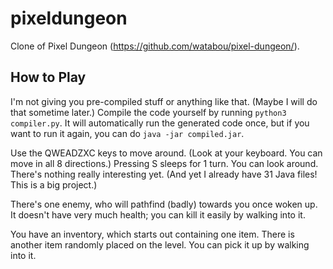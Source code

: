 # pixeldungeon
Clone of Pixel Dungeon (https://github.com/watabou/pixel-dungeon/).

## How to Play

I'm not giving you pre-compiled stuff or anything like that. (Maybe I will do that sometime later.) Compile the code yourself by running `python3 compiler.py`. It will automatically run the generated code once, but if you want to run it again, you can do `java -jar compiled.jar`.

Use the QWEADZXC keys to move around. (Look at your keyboard. You can move in all 8 directions.) Pressing S sleeps for 1 turn. You can look around. There's nothing really interesting yet. (And yet I already have 31 Java files! This is a big project.)

There's one enemy, who will pathfind (badly) towards you once woken up. It doesn't have very much health; you can kill it easily by walking into it.

You have an inventory, which starts out containing one item. There is another item randomly placed on the level. You can pick it up by walking into it.